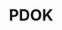 ---
schema: default
title: PDOK
description: ''
logo: 'https://www.pdok.nl/sites/all/themes/rijkshuisstijl/images/PDOK-logo.png'
---